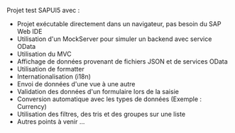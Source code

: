 Projet test SAPUI5 avec :
- Projet exécutable directement dans un navigateur, pas besoin du SAP Web IDE
- Utilisation d'un MockServer pour simuler un backend avec service OData
- Utilisation du MVC
- Affichage de données provenant de fichiers JSON et de services OData
- Utilisation de formatter
- Internationalisation (i18n)
- Envoi de données d'une vue à une autre
- Validation des données d'un formulaire lors de la saisie
- Conversion automatique avec les types de données (Exemple : Currency)
- Utilisation des filtres, des tris et des groupes sur une liste
- Autres points à venir ...
